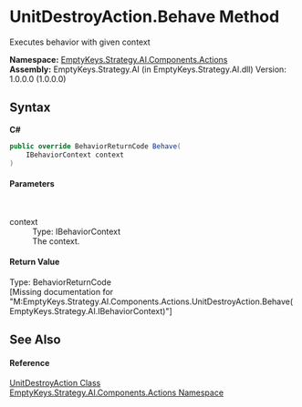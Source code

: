 # UnitDestroyAction.Behave Method 
 

Executes behavior with given context

**Namespace:**&nbsp;<a href="N_EmptyKeys_Strategy_AI_Components_Actions">EmptyKeys.Strategy.AI.Components.Actions</a><br />**Assembly:**&nbsp;EmptyKeys.Strategy.AI (in EmptyKeys.Strategy.AI.dll) Version: 1.0.0.0 (1.0.0.0)

## Syntax

**C#**<br />
``` C#
public override BehaviorReturnCode Behave(
	IBehaviorContext context
)
```


#### Parameters
&nbsp;<dl><dt>context</dt><dd>Type: IBehaviorContext<br />The context.</dd></dl>

#### Return Value
Type: BehaviorReturnCode<br />\[Missing <returns> documentation for "M:EmptyKeys.Strategy.AI.Components.Actions.UnitDestroyAction.Behave(EmptyKeys.Strategy.AI.IBehaviorContext)"\]

## See Also


#### Reference
<a href="T_EmptyKeys_Strategy_AI_Components_Actions_UnitDestroyAction">UnitDestroyAction Class</a><br /><a href="N_EmptyKeys_Strategy_AI_Components_Actions">EmptyKeys.Strategy.AI.Components.Actions Namespace</a><br />